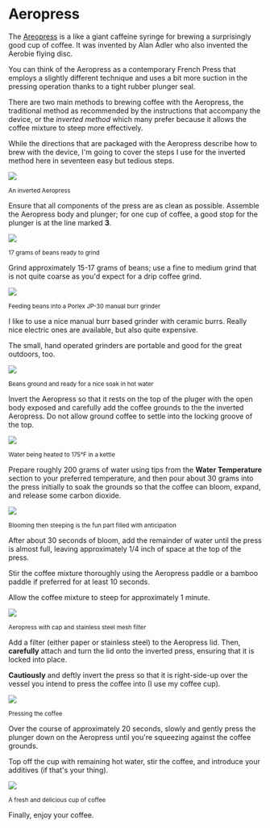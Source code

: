 # Aeropress

The [Areopress](https://en.wikipedia.org/wiki/AeroPress) is a like a giant caffeine syringe for brewing a
surprisingly good cup of coffee. It was invented by Alan Adler who also
invented the Aerobie flying disc.

You can think of the Aeropress as a contemporary French Press that employs
a slightly different technique and uses a bit more suction in the pressing
operation thanks to a tight rubber plunger seal.

There are two main methods to brewing coffee with the Aeropress, the
traditional method as recommended by the instructions that accompany the
device, or the *inverted method* which many prefer because it allows the
coffee mixture to steep more effectively.

While the directions that are packaged with the Aeropress describe how to
brew with the device, I'm going to cover the steps I use for the inverted
method here in seventeen easy but tedious steps.

![](../_assets/aeropress.jpg)

<small>
An inverted Aeropress
</small>

Ensure that all components of the press are as clean as possible. Assemble the Aeropress body and plunger; for one cup of coffee, a good stop for the plunger is at the line marked **3**.

![](../_assets/weigh-beans.jpg)

<small>
17 grams of beans ready to grind
</small>

Grind approximately 15-17 grams of beans; use a fine to medium grind that is not quite coarse as you'd expect for a drip coffee grind.

![](../_assets/beans-into-grinder.jpg)

<small>
Feeding beans into a Porlex JP-30 manual burr grinder
</small>

I like to use a nice manual burr based grinder with ceramic burrs. Really nice electric ones are available, but also quite expensive.

The small, hand operated grinders are portable and good for the great outdoors, too.

![](../_assets/aeropress-grounds.jpg)

<small>
Beans ground and ready for a nice soak in hot water
</small>

Invert the Aeropress so that it rests on the top of the pluger with the open body exposed and carefully add the coffee grounds to the the inverted Aeropress. Do not allow ground coffee to settle into the locking groove of the top.

![](../_assets/water-temp.jpg)

<small>
Water being heated to 175°F in a kettle
</small>

Prepare roughly 200 grams of water using tips from the **Water Temperature** section to your preferred temperature, and then
   pour about 30 grams into the press initially to soak the grounds so that the coffee can bloom, expand, and release some carbon dioxide.

![](../_assets/aeropress-wet-grounds.jpg)

<small>
Blooming then steeping is the fun part filled with anticipation
</small>

After about 30 seconds of bloom, add the remainder of water until the press is almost full, leaving approximately 1/4 inch of space at the top of the press.

Stir the coffee mixture thoroughly using the Aeropress paddle or a bamboo paddle if preferred for at least 10 seconds.

Allow the coffee mixture to steep for approximately 1 minute.

![](../_assets/aeropress-filter-cap.jpg)

<small>
Aeropress with cap and stainless steel mesh filter
</small>

Add a filter (either paper or stainless steel) to the Aeropress lid. Then, **carefully** attach and turn the lid onto the inverted press, ensuring that it is locked into place.

**Cautiously** and deftly invert the press so that it is right-side-up over the vessel you intend to press the coffee into (I use my coffee cup).

![](../_assets/aeropressing-coffee.jpg)

<small>
Pressing the coffee
</small>

Over the course of approximately 20 seconds, slowly and gently press the plunger down on the Aeropress until you're squeezing against the coffee grounds.

Top off the cup with remaining hot water, stir the coffee, and introduce your additives (if that's your thing).

![](../_assets/brewed-cup.jpg)

<small>
A fresh and delicious cup of coffee
</small>

Finally, enjoy your coffee.
